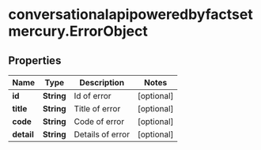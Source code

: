 # conversationalapipoweredbyfactsetmercury.ErrorObject

## Properties

Name | Type | Description | Notes
------------ | ------------- | ------------- | -------------
**id** | **String** | Id of error | [optional] 
**title** | **String** | Title of error | [optional] 
**code** | **String** | Code of error | [optional] 
**detail** | **String** | Details of error | [optional] 


